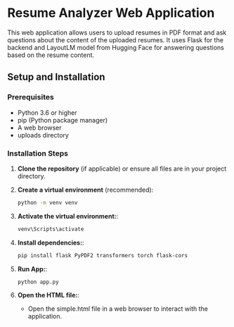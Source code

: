 # Resume Analyzer Web Application

This web application allows users to upload resumes in PDF format and ask questions about the content of the uploaded resumes. It uses Flask for the backend and LayoutLM model from Hugging Face for answering questions based on the resume content.

## Setup and Installation

### Prerequisites

- Python 3.6 or higher
- pip (Python package manager)
- A web browser
- uploads directory

### Installation Steps

1. **Clone the repository** (if applicable) or ensure all files are in your project directory.

2. **Create a virtual environment** (recommended):
   
   ```bash
   python -m venv venv

3. **Activate the virtual environment:**:

   ```bash
   venv\Scripts\activate

3. **Install dependencies:**:

   ```bash
   pip install flask PyPDF2 transformers torch flask-cors

4. **Run App:**:

   ```bash
   python app.py

4. **Open the HTML file:**:
   - Open the simple.html file in a web browser to interact with the application.
